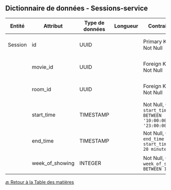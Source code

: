 ## Dictionnaire de données - Sessions-service

| Entité  | Attribut        | Type de données | Longueur | Contraintes                                                    | Description                     | Exemples                               |
| ------- | --------------- | --------------- | -------- | -------------------------------------------------------------- | ------------------------------- | -------------------------------------- |
| Session | id              | UUID            |          | Primary Key, Not Null                                          | Identifiant unique de la séance | `c1bdf50f-9624-438e-938e-58f4a88f1b9e` |
|         | movie_id        | UUID            |          | Foreign Key, Not Null                                          | Identifiant du film             | `550e8400-e29b-41d4-a716-446655440000` |
|         | room_id         | UUID            |          | Foreign Key, Not Null                                          | Identifiant de la salle         | `3c4a6bc7-46f1-4c28-9f0d-90780c047b00` |
|         | start_time      | TIMESTAMP       |          | Not Null, Check `start_time BETWEEN '10:00:00' AND '23:00:00'` | Heure de début de la séance     | `2024-09-13 15:00:00`                  |
|         | end_time        | TIMESTAMP       |          | Not Null, Check `end_time - start_time >= 20 minutes`          | Heure de fin de la séance       | `2024-09-13 17:28:00`                  |
|         | week_of_showing | INTEGER         |          | Not Null, Check `week_of_showing BETWEEN 1 AND 5`              | Semaine de diffusion du film    | `3`                                    |

[🔙 Retour à la Table des matières](../../documentation/ReadMe.md)
